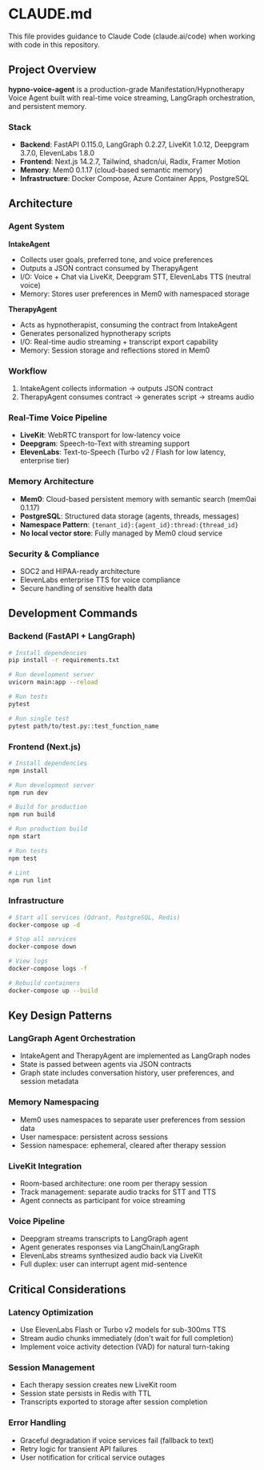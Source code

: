 # CLAUDE.md

This file provides guidance to Claude Code (claude.ai/code) when working with code in this repository.

## Project Overview

**hypno-voice-agent** is a production-grade Manifestation/Hypnotherapy Voice Agent built with real-time voice streaming, LangGraph orchestration, and persistent memory.

### Stack
- **Backend**: FastAPI 0.115.0, LangGraph 0.2.27, LiveKit 1.0.12, Deepgram 3.7.0, ElevenLabs 1.8.0
- **Frontend**: Next.js 14.2.7, Tailwind, shadcn/ui, Radix, Framer Motion
- **Memory**: Mem0 0.1.17 (cloud-based semantic memory)
- **Infrastructure**: Docker Compose, Azure Container Apps, PostgreSQL

## Architecture

### Agent System

**IntakeAgent**
- Collects user goals, preferred tone, and voice preferences
- Outputs a JSON contract consumed by TherapyAgent
- I/O: Voice + Chat via LiveKit, Deepgram STT, ElevenLabs TTS (neutral voice)
- Memory: Stores user preferences in Mem0 with namespaced storage

**TherapyAgent**
- Acts as hypnotherapist, consuming the contract from IntakeAgent
- Generates personalized hypnotherapy scripts
- I/O: Real-time audio streaming + transcript export capability
- Memory: Session storage and reflections stored in Mem0

### Workflow
1. IntakeAgent collects information → outputs JSON contract
2. TherapyAgent consumes contract → generates script → streams audio

### Real-Time Voice Pipeline
- **LiveKit**: WebRTC transport for low-latency voice
- **Deepgram**: Speech-to-Text with streaming support
- **ElevenLabs**: Text-to-Speech (Turbo v2 / Flash for low latency, enterprise tier)

### Memory Architecture
- **Mem0**: Cloud-based persistent memory with semantic search (mem0ai 0.1.17)
- **PostgreSQL**: Structured data storage (agents, threads, messages)
- **Namespace Pattern**: `{tenant_id}:{agent_id}:thread:{thread_id}`
- **No local vector store**: Fully managed by Mem0 cloud service

### Security & Compliance
- SOC2 and HIPAA-ready architecture
- ElevenLabs enterprise TTS for voice compliance
- Secure handling of sensitive health data

## Development Commands

### Backend (FastAPI + LangGraph)
```bash
# Install dependencies
pip install -r requirements.txt

# Run development server
uvicorn main:app --reload

# Run tests
pytest

# Run single test
pytest path/to/test.py::test_function_name
```

### Frontend (Next.js)
```bash
# Install dependencies
npm install

# Run development server
npm run dev

# Build for production
npm run build

# Run production build
npm start

# Run tests
npm test

# Lint
npm run lint
```

### Infrastructure
```bash
# Start all services (Qdrant, PostgreSQL, Redis)
docker-compose up -d

# Stop all services
docker-compose down

# View logs
docker-compose logs -f

# Rebuild containers
docker-compose up --build
```

## Key Design Patterns

### LangGraph Agent Orchestration
- IntakeAgent and TherapyAgent are implemented as LangGraph nodes
- State is passed between agents via JSON contracts
- Graph state includes conversation history, user preferences, and session metadata

### Memory Namespacing
- Mem0 uses namespaces to separate user preferences from session data
- User namespace: persistent across sessions
- Session namespace: ephemeral, cleared after therapy session

### LiveKit Integration
- Room-based architecture: one room per therapy session
- Track management: separate audio tracks for STT and TTS
- Agent connects as participant for voice streaming

### Voice Pipeline
- Deepgram streams transcripts to LangGraph agent
- Agent generates responses via LangChain/LangGraph
- ElevenLabs streams synthesized audio back via LiveKit
- Full duplex: user can interrupt agent mid-sentence

## Critical Considerations

### Latency Optimization
- Use ElevenLabs Flash or Turbo v2 models for sub-300ms TTS
- Stream audio chunks immediately (don't wait for full completion)
- Implement voice activity detection (VAD) for natural turn-taking

### Session Management
- Each therapy session creates new LiveKit room
- Session state persists in Redis with TTL
- Transcripts exported to storage after session completion

### Error Handling
- Graceful degradation if voice services fail (fallback to text)
- Retry logic for transient API failures
- User notification for critical service outages